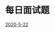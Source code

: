 # 每日面试题

[2020-5-22](https://github.com/sanzhixiong19860117/DayInterViewQuestions/tree/master/2020-5-22)



